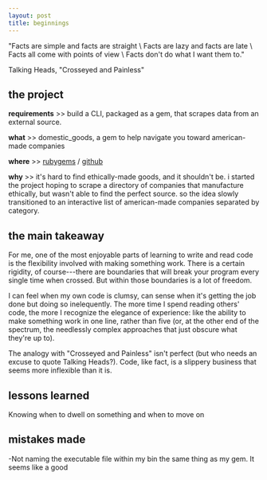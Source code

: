 ```yaml
---
layout: post
title: beginnings
---
```


"Facts are simple and facts are straight \\
Facts are lazy and facts are late \\
Facts all come with points of view \\
Facts don't do what I want them to."

   Talking Heads, "Crosseyed and Painless"

## the project

**requirements** >> build a CLI, packaged as a gem, that scrapes data from an external source.

**what** >> domestic_goods, a gem to help navigate you toward american-made companies

**where** >> [rubygems](https://rubygems.org/gems/domestic_goods) / [github](https://github.com/bennorris/domestic_goods-cli-gem)

**why** >> it's hard to find ethically-made goods, and it shouldn't be. i started the project hoping to scrape a directory of companies that manufacture ethically, but wasn't able to find the perfect source. so the idea slowly transitioned to an interactive list of american-made companies separated by category.

## the main takeaway

For me, one of the most enjoyable parts of learning to write and read code is the flexibility involved with making something work. There is a certain rigidity, of course---there are boundaries that will break your program every single time when crossed. But within those boundaries is a lot of freedom.      

I can feel when my own code is clumsy, can sense when it's getting the job done but doing so inelequently. The more time I spend reading others' code, the more I recognize the elegance of experience: like the ability to make something work in one line, rather than five (or, at the other end of the spectrum, the needlessly complex approaches that just obscure what they're up to).

The analogy with "Crosseyed and Painless" isn't perfect (but who needs an excuse to quote Talking Heads?). Code, like fact, is a slippery business that seems more inflexible than it is.




## lessons learned

Knowing when to dwell on something and when to move on

## mistakes made

-Not naming the executable file within my bin the same thing as my gem. It seems like a good  
